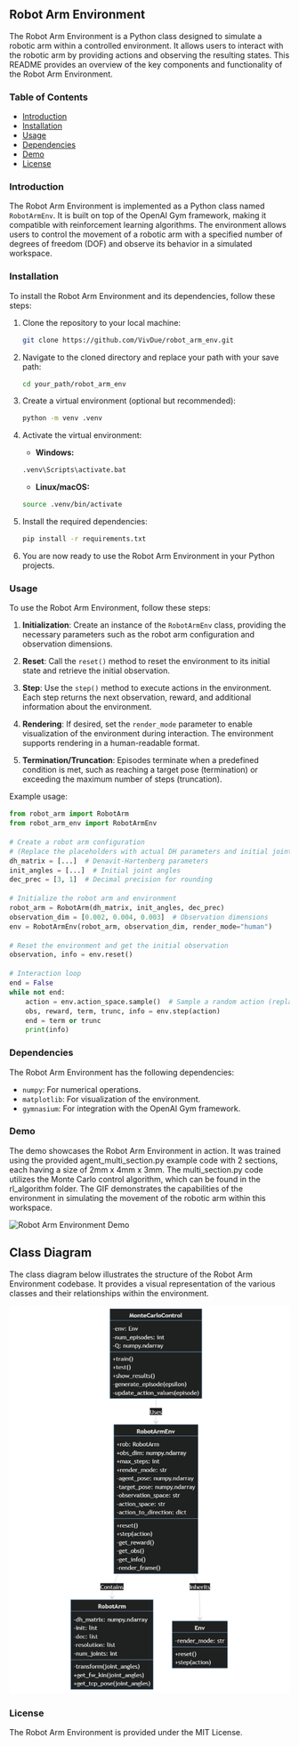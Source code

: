 ## Robot Arm Environment

The Robot Arm Environment is a Python class designed to simulate a robotic arm within a controlled environment. It allows users to interact with the robotic arm by providing actions and observing the resulting states. This README provides an overview of the key components and functionality of the Robot Arm Environment.

### Table of Contents
- [Introduction](#introduction)
- [Installation](#installation)
- [Usage](#usage)
- [Dependencies](#dependencies)
- [Demo](#demo)
- [License](#license)

### Introduction

The Robot Arm Environment is implemented as a Python class named `RobotArmEnv`. It is built on top of the OpenAI Gym framework, making it compatible with reinforcement learning algorithms. The environment allows users to control the movement of a robotic arm with a specified number of degrees of freedom (DOF) and observe its behavior in a simulated workspace.

### Installation

To install the Robot Arm Environment and its dependencies, follow these steps:

1. Clone the repository to your local machine:

    ```bash
    git clone https://github.com/VivDue/robot_arm_env.git
    ```

2. Navigate to the cloned directory and replace your path with your save path:

    ```bash
    cd your_path/robot_arm_env
    ```

3. Create a virtual environment (optional but recommended):

    ```bash
    python -m venv .venv
    ```

4. Activate the virtual environment:

    - **Windows:**

    ```bash
    .venv\Scripts\activate.bat
    ```

    - **Linux/macOS:**

    ```bash
    source .venv/bin/activate
    ```

5. Install the required dependencies:

    ```bash
    pip install -r requirements.txt
    ```

6. You are now ready to use the Robot Arm Environment in your Python projects.


### Usage

To use the Robot Arm Environment, follow these steps:

1. **Initialization**: Create an instance of the `RobotArmEnv` class, providing the necessary parameters such as the robot arm configuration and observation dimensions.

2. **Reset**: Call the `reset()` method to reset the environment to its initial state and retrieve the initial observation.

3. **Step**: Use the `step()` method to execute actions in the environment. Each step returns the next observation, reward, and additional information about the environment.

4. **Rendering**: If desired, set the `render_mode` parameter to enable visualization of the environment during interaction. The environment supports rendering in a human-readable format.

5. **Termination/Truncation**: Episodes terminate when a predefined condition is met, such as reaching a target pose (termination) or exceeding the maximum number of steps (truncation).

Example usage:

```python
from robot_arm import RobotArm
from robot_arm_env import RobotArmEnv

# Create a robot arm configuration
# (Replace the placeholders with actual DH parameters and initial joint angles)
dh_matrix = [...]  # Denavit-Hartenberg parameters
init_angles = [...]  # Initial joint angles
dec_prec = [3, 1]  # Decimal precision for rounding

# Initialize the robot arm and environment
robot_arm = RobotArm(dh_matrix, init_angles, dec_prec)
observation_dim = [0.002, 0.004, 0.003]  # Observation dimensions
env = RobotArmEnv(robot_arm, observation_dim, render_mode="human")

# Reset the environment and get the initial observation
observation, info = env.reset()

# Interaction loop
end = False
while not end:
    action = env.action_space.sample()  # Sample a random action (replace with your own policy)
    obs, reward, term, trunc, info = env.step(action)
    end = term or trunc
    print(info)
```

### Dependencies

The Robot Arm Environment has the following dependencies:

- `numpy`: For numerical operations.
- `matplotlib`: For visualization of the environment.
- `gymnasium`: For integration with the OpenAI Gym framework.

### Demo

The demo showcases the Robot Arm Environment in action. It was trained using the provided agent_multi_section.py example code with 2 sections, each having a size of 2mm x 4mm x 3mm. The multi_section.py code utilizes the Monte Carlo control algorithm, which can be found in the rl_algorithm folder. The GIF demonstrates the capabilities of the environment in simulating the movement of the robotic arm within this workspace.

![Robot Arm Environment Demo](assets/robot_arm_env_demo.gif)

## Class Diagram

The class diagram below illustrates the structure of the Robot Arm Environment codebase. It provides a visual representation of the various classes and their relationships within the environment.

![Class Diagram](assets/class_diagramm.drawio.png)


### License

The Robot Arm Environment is provided under the MIT License.